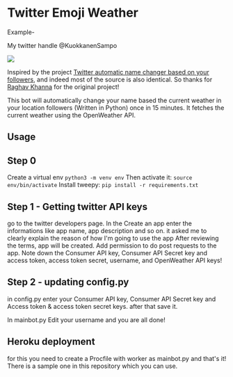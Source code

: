 # Twitter Emoji Weather

Example-

My twitter handle @KuokkanenSampo

<img src="https://github.com/sampokuokkanen/weather-in-twitter-name/blob/master/upload/profile.png">

Inspired by the project [Twitter automatic name changer based on your followers](https://github.com/raghavkhanna30/twitter-auto-name-changer), and indeed most of the source is also identical. So thanks for [Raghav Khanna](https://twitter.com/erRaghavKhanna) for the original project!


This bot will automatically change your name based the current weather in your location followers (Written in Python) once in 15 minutes. It fetches the current weather using the OpenWeather API. 

## Usage

## Step 0

Create a virtual env
`python3 -m venv env`
Then activate it:
`source env/bin/activate`
Install tweepy:
`pip install -r requirements.txt`


## Step 1 - Getting twitter API keys

go to the twitter developers page. 
In the Create an app enter the informations like app name, app description and so on. it asked me to clearly explain the reason of how I'm going to use the app
After reviewing the terms, app will be created. 
Add permission to do post requests to the app. 
Note down the Consumer API key, Consumer API Secret key and access token, access token secret, username, and OpenWeather API keys!

## Step 2 - updating config.py

in config.py enter your Consumer API key, Consumer API Secret key and Access token & access token secret keys.
after that save it.

  In mainbot.py Edit your username and you are all done!
  
 ## Heroku deployment
 
 for this you need to create a Procfile with worker as mainbot.py and that's it! There is a sample one in this repository which you can use. 
 
 

 
 
